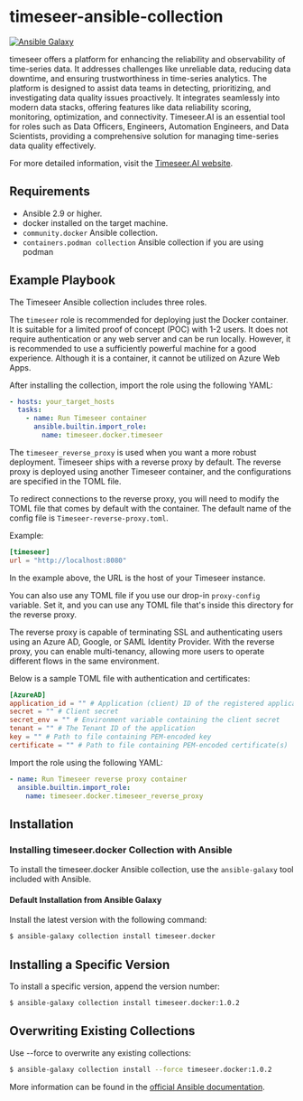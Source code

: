 # timeseer-ansible-collection

[![Ansible Galaxy](https://img.shields.io/badge/ansible--galaxy-timeseer_ansible_collection-yellow.svg)](https://galaxy.ansible.com/diogolobo122/timeseer)

timeseer offers a platform for enhancing the reliability and observability of time-series data. It addresses challenges like unreliable data, reducing data downtime, and ensuring trustworthiness in time-series analytics. The platform is designed to assist data teams in detecting, prioritizing, and investigating data quality issues proactively. It integrates seamlessly into modern data stacks, offering features like data reliability scoring, monitoring, optimization, and connectivity. Timeseer.AI is an essential tool for roles such as Data Officers, Engineers, Automation Engineers, and Data Scientists, providing a comprehensive solution for managing time-series data quality effectively.

For more detailed information, visit the [Timeseer.AI website](https://www.timeseer.ai/).

## Requirements

- Ansible 2.9 or higher.
- docker installed on the target machine.
- `community.docker` Ansible collection.
- `containers.podman collection` Ansible collection if you are using podman

## Example Playbook

The Timeseer Ansible collection includes three roles.

The `timeseer` role is recommended for deploying just the Docker container. It is suitable for a limited proof of concept (POC) with 1-2 users. It does not require authentication or any web server and can be run locally. However, it is recommended to use a sufficiently powerful machine for a good experience. Although it is a  container, it cannot be utilized on Azure Web Apps.


After installing the collection, import the role using the following YAML:

```yaml
- hosts: your_target_hosts
  tasks:
    - name: Run Timeseer container
      ansible.builtin.import_role:
        name: timeseer.docker.timeseer
```

The `timeseer_reverse_proxy` is used when you want a more robust deployment. Timeseer ships with a reverse proxy by default. The reverse proxy is deployed using another Timeseer container, and the configurations are specified in the TOML file.

To redirect connections to the reverse proxy, you will need to modify the TOML file that comes by default with the container. The default name of the config file is `Timeseer-reverse-proxy.toml`.

Example:

```toml
[timeseer]
url = "http://localhost:8080"
```
In the example above, the URL is the host of your Timeseer instance.

You can also use any TOML file if you use our drop-in `proxy-config` variable. Set it, and you can use any TOML file that's inside this directory for the reverse proxy. 

The reverse proxy is capable of terminating SSL and authenticating users using an Azure AD, Google, or SAML Identity Provider. With the reverse proxy, you can enable multi-tenancy, allowing more users to operate different flows in the same environment.

Below is a sample TOML file with authentication and certificates:

```toml
[AzureAD]
application_id = "" # Application (client) ID of the registered application
secret = "" # Client secret
secret_env = "" # Environment variable containing the client secret
tenant = "" # The Tenant ID of the application
key = "" # Path to file containing PEM-encoded key
certificate = "" # Path to file containing PEM-encoded certificate(s)
```

Import the role using the following YAML:

```yaml
- name: Run Timeseer reverse proxy container
  ansible.builtin.import_role:
    name: timeseer.docker.timeseer_reverse_proxy
```

## Installation

### Installing timeseer.docker Collection with Ansible

To install the timeseer.docker Ansible collection, use the `ansible-galaxy` tool included with Ansible.

#### Default Installation from Ansible Galaxy

Install the latest version with the following command:

```bash
$ ansible-galaxy collection install timeseer.docker
```

## Installing a Specific Version

To install a specific version, append the version number:

```bash
$ ansible-galaxy collection install timeseer.docker:1.0.2
```

## Overwriting Existing Collections

Use --force to overwrite any existing collections:

```bash
$ ansible-galaxy collection install --force timeseer.docker:1.0.2
```

More information can be found in the [official Ansible documentation](https://docs.ansible.com/).
